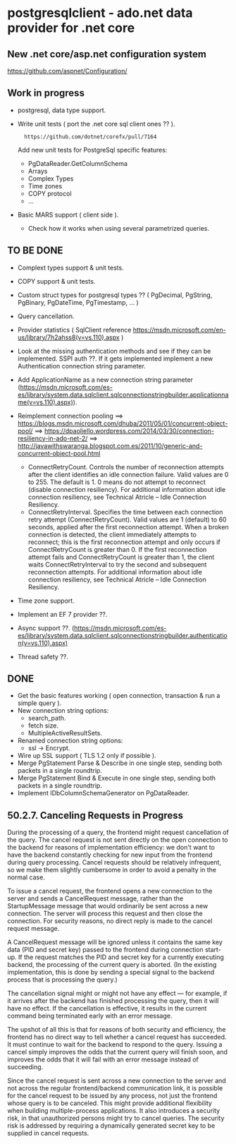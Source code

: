 # postgresqlclient - ado.net data provider for .net core

## New .net core/asp.net configuration system

https://github.com/aspnet/Configuration/

## Work in progress

- postgresql, data type support.

- Write unit tests ( port the .net core sql client ones ?? ).

        https://github.com/dotnet/corefx/pull/7164

  Add new unit tests for PostgreSql specific features:

    - PgDataReader.GetColumnSchema  
    - Arrays
    - Complex Types
    - Time zones
    - COPY protocol
    - ...
           
- Basic MARS support ( client side ).

    - Check how it works when using several parametrized queries.

## TO BE DONE

- Complext types support & unit tests.
- COPY support & unit tests.
- Custom struct types for postgresql types ?? ( PgDecimal, PgString, PgBinary, PgDateTime, PgTimestamp, ... )
- Query cancellation.
- Provider statistics ( SqlClient reference https://msdn.microsoft.com/en-us/library/7h2ahss8(v=vs.110).aspx )
- Look at the missing authentication methods and see if they can be implemented.
  SSPI auth ??. If it gets implemented implement a new Authentication connection string parameter.
- Add ApplicationName as a new connection string parameter 
  (https://msdn.microsoft.com/es-es/library/system.data.sqlclient.sqlconnectionstringbuilder.applicationname(v=vs.110).aspx)).
- Reimplement connection pooling
    ==> https://blogs.msdn.microsoft.com/dhuba/2011/05/01/concurrent-object-pool/
    ==> https://dpaoliello.wordpress.com/2014/03/30/connection-resiliency-in-ado-net-2/
    ==> http://javawithswaranga.blogspot.com.es/2011/10/generic-and-concurrent-object-pool.html 
    
    - ConnectRetryCount. Controls the number of reconnection attempts after the client identifies an idle connection failure. Valid values are 0 to 255. The default is 1. 0 means do not attempt to reconnect (disable connection resiliency). For additional information about idle connection resiliency,  see Technical Atricle – Idle Connection Resiliency.
    - ConnectRetryInterval. Specifies the time between each connection retry attempt (ConnectRetryCount). Valid values are 1 (default) to 60 seconds, applied after the first reconnection attempt. When a broken connection is detected, the client immediately attempts to reconnect; this is the first     reconnection attempt and only occurs if ConnectRetryCount is greater than 0. If the first reconnection attempt fails and ConnectRetryCount is greater than 1, the client waits ConnectRetryInterval to try the second and subsequent reconnection attempts. For additional information about idle       connection resiliency, see Technical Atricle – Idle Connection Resiliency.
- Time zone support.
- Implement an EF 7 provider ??.
- Async support ??.
  (https://msdn.microsoft.com/es-es/library/system.data.sqlclient.sqlconnectionstringbuilder.authentication(v=vs.110).aspx)
- Thread safety ??.

## DONE

- Get the basic features working ( open connection, transaction & run a simple query ).
- New connection string options:
    - search_path.
    - fetch size.
    - MultipleActiveResultSets.
- Renamed connection string options:    
    - ssl -> Encrypt.
- Wire up SSL support ( TLS 1.2 only if possible ).
- Merge PgStatement Parse & Describe in one single step, sending both packets in a single roundtrip.
- Merge PgStatement Bind & Execute in one single step, sending both packets in a single roundtrip.
- Implement IDbColumnSchemaGenerator on PgDataReader.
    
## 50.2.7. Canceling Requests in Progress

During the processing of a query, the frontend might request cancellation of the query. The cancel request is not sent directly on the open connection 
to the backend for reasons of implementation efficiency: we don't want to have the backend constantly checking for new input from the frontend during 
query processing. Cancel requests should be relatively infrequent, so we make them slightly cumbersome in order to avoid a penalty in the normal case.

To issue a cancel request, the frontend opens a new connection to the server and sends a CancelRequest message, 
rather than the StartupMessage message that would ordinarily be sent across a new connection.
The server will process this request and then close the connection. For security reasons, no direct reply is made to the cancel request message.

A CancelRequest message will be ignored unless it contains the same key data (PID and secret key) passed to the frontend during connection start-up. 
If the request matches the PID and secret key for a currently executing backend, the processing of the current query is aborted. 
(In the existing implementation, this is done by sending a special signal to the backend process that is processing the query.)

The cancellation signal might or might not have any effect — for example, if it arrives after the backend has finished processing the query,
then it will have no effect. If the cancellation is effective, it results in the current command being terminated early with an error message.

The upshot of all this is that for reasons of both security and efficiency, the frontend has no direct way to tell whether a cancel request has succeeded. 
It must continue to wait for the backend to respond to the query. Issuing a cancel simply improves the odds that the current query will finish soon, 
and improves the odds that it will fail with an error message instead of succeeding.

Since the cancel request is sent across a new connection to the server and not across the regular frontend/backend communication link,
it is possible for the cancel request to be issued by any process, not just the frontend whose query is to be canceled. 
This might provide additional flexibility when building multiple-process applications. It also introduces a security risk, 
in that unauthorized persons might try to cancel queries. 
The security risk is addressed by requiring a dynamically generated secret key to be supplied in cancel requests.            
